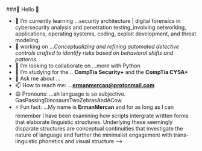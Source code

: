 ###👋 Hello 👋



- 🌱 I’m currently learning ...security architecture | digital forensics in cybersecurity analysis and penetration testing_involving networking, applications, operating systems, coding, exploit development, and threat modeling.
- 🔭 working on ..._Conceptualizing and refining automated detective controls crafted to identify risks based on behavioral shifts and patterns._
- 👯 I’m looking to collaborate on ...more with Python
- 🤔 I’m studying for the... **CompTia Security+** and the **CompTia CYSA+** 
- 💬 Ask me about ...
- 📫 How to reach me: ...**ermanmercan@protonmail.com**
- 😄 Pronouns: ...ah language is so subjective. GasPassingDinosaursTwoZebrasAndACow
- ⚡ Fun fact: ...My name is **ErmanMercan** and for as long as I can remember I have been examining how scripts intergrate written forms that elaborate linguistic structures. Underlying these seemingly disparate structures are conceptual continuities that investigate the nature of language and further the minimalist engagement with trans-linguistic phonetics and visual structure.-->
